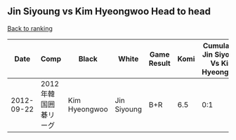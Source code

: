 ## Jin Siyoung vs Kim Hyeongwoo Head to head

[Back to ranking](../../index.md)




| **Date** | **Comp** | **Black** | **White** | **Game Result** | **Komi** | **Cumulative Jin Siyoung Vs Kim Hyeongwoo** | **Jin Siyoung Streak** | **Kim Hyeongwoo Streak** | 
| --- | --- | --- | --- | --- | --- | --- | --- | --- |
| 2012-09-22 | 2012年韓国囲碁リーグ | Kim Hyeongwoo | Jin Siyoung | B+R | 6.5 | 0:1 | 0 | 1 |




